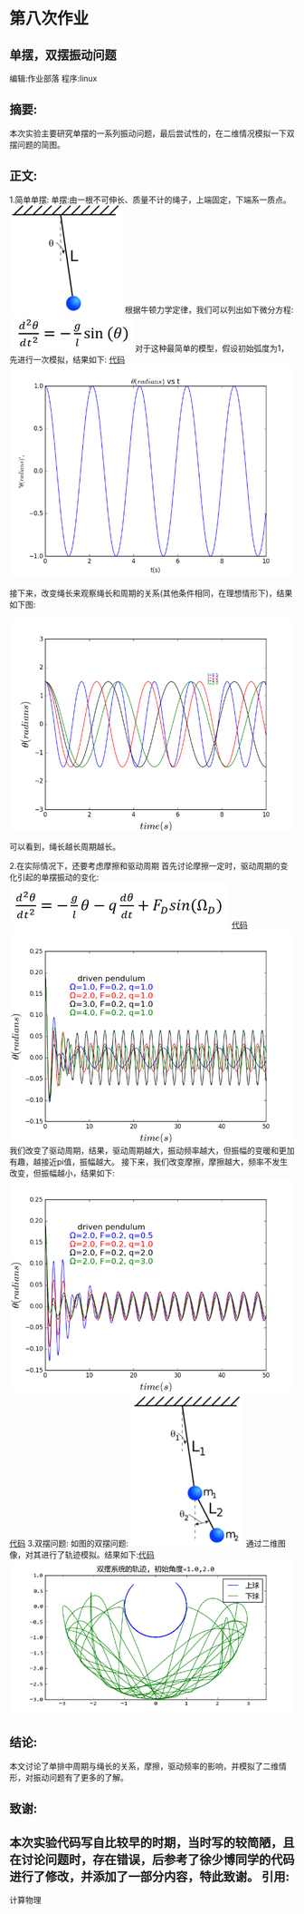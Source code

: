 ﻿# 第八次作业
单摆，双摆振动问题
----
编辑:作业部落
程序:linux

摘要:
-----
本次实验主要研究单摆的一系列振动问题，最后尝试性的，在二维情况模拟一下双摆问题的简图。

正文:
------
1.简单单摆:
单摆:由一根不可伸长、质量不计的绳子，上端固定，下端系一质点。
![此处输入图片的描述][1]
根据牛顿力学定律，我们可以列出如下微分方程:
![此处输入图片的描述][2]
对于这种最简单的模型，假设初始弧度为1，先进行一次模拟，结果如下:
[代码][3]
![此处输入图片的描述][4]

接下来，改变绳长来观察绳长和周期的关系(其他条件相同，在理想情形下)，结果如下图:

![此处输入图片的描述][5]

可以看到，绳长越长周期越长。

2.在实际情况下，还要考虑摩擦和驱动周期
首先讨论摩擦一定时，驱动周期的变化引起的单摆振动的变化:
![此处输入图片的描述][6]
[代码][7]
![此处输入图片的描述][8]
我们改变了驱动周期，结果，驱动周期越大，振动频率越大，但振幅的变暖和更加有趣，越接近pi值，振幅越大。
接下来，我们改变摩擦，摩擦越大，频率不发生改变，但振幅越小，结果如下:
![此处输入图片的描述][9]
[代码][10]
3.双摆问题:
如图的双摆问题:
![此处输入图片的描述][11]
通过二维图像，对其进行了轨迹模拟。结果如下:[代码][12]
![此处输入图片的描述][13]

结论:
-----
本文讨论了单排中周期与绳长的关系，摩擦，驱动频率的影响，并模拟了二维情形，对振动问题有了更多的了解。

致谢:
----
本次实验代码写自比较早的时期，当时写的较简陋，且在讨论问题时，存在错误，后参考了徐少博同学的代码进行了修改，并添加了一部分内容，特此致谢。
引用:
----
计算物理


  [1]: https://raw.githubusercontent.com/CrazyGarfield/computationalphysics_N2013301020041/master/8/simple_pendulum.png
  [2]: https://raw.githubusercontent.com/CrazyGarfield/computationalphysics_N2013301020041/master/8/formula3_17.png
  [3]:https://github.com/CrazyGarfield/computationalphysics_N2013301020041/blob/master/8/danbai.py
  [4]: https://raw.githubusercontent.com/CrazyGarfield/computationalphysics_N2013301020041/master/8/4.png
  [5]: https://raw.githubusercontent.com/CrazyGarfield/computationalphysics_N2013301020041/master/8/3.png
  [6]: https://raw.githubusercontent.com/CrazyGarfield/computationalphysics_N2013301020041/master/8/formula3_14.png
  [7]:https://github.com/CrazyGarfield/computationalphysics_N2013301020041/blob/master/8/1.py
  [8]: https://raw.githubusercontent.com/CrazyGarfield/computationalphysics_N2013301020041/master/8/1.png
  [9]: https://raw.githubusercontent.com/CrazyGarfield/computationalphysics_N2013301020041/master/8/2.png
  [10]:https://github.com/CrazyGarfield/computationalphysics_N2013301020041/blob/master/8/2.py
  [11]: https://raw.githubusercontent.com/CrazyGarfield/computationalphysics_N2013301020041/master/8/double_pendulum01.png
  [12]:https://github.com/CrazyGarfield/computationalphysics_N2013301020041/blob/master/8/shuangqiu.py
  [13]: https://raw.githubusercontent.com/CrazyGarfield/computationalphysics_N2013301020041/master/8/double_pendulum03.png